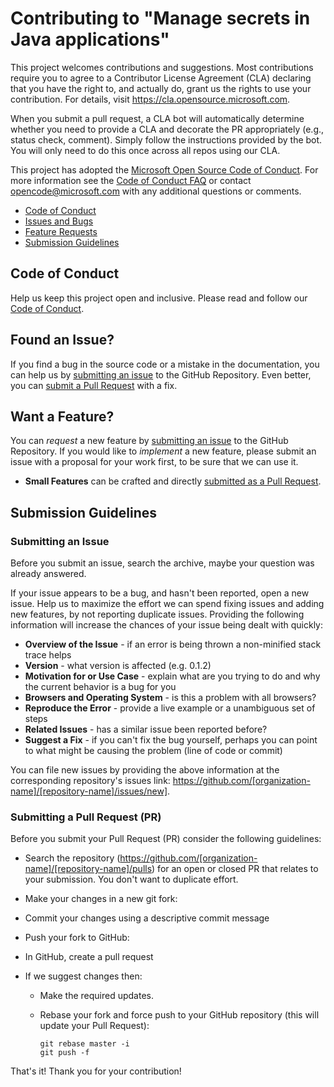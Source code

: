 # Contributing to "Manage secrets in Java applications"

This project welcomes contributions and suggestions.  Most contributions require you to agree to a
Contributor License Agreement (CLA) declaring that you have the right to, and actually do, grant us
the rights to use your contribution. For details, visit https://cla.opensource.microsoft.com.

When you submit a pull request, a CLA bot will automatically determine whether you need to provide
a CLA and decorate the PR appropriately (e.g., status check, comment). Simply follow the instructions
provided by the bot. You will only need to do this once across all repos using our CLA.

This project has adopted the [Microsoft Open Source Code of Conduct](https://opensource.microsoft.com/codeofconduct/).
For more information see the [Code of Conduct FAQ](https://opensource.microsoft.com/codeofconduct/faq/) or
contact [opencode@microsoft.com](mailto:opencode@microsoft.com) with any additional questions or comments.

 - [Code of Conduct](#coc)
 - [Issues and Bugs](#issue)
 - [Feature Requests](#feature)
 - [Submission Guidelines](#submit)

## <a name="coc"></a> Code of Conduct
Help us keep this project open and inclusive. Please read and follow our [Code of Conduct](https://opensource.microsoft.com/codeofconduct/).

## <a name="issue"></a> Found an Issue?
If you find a bug in the source code or a mistake in the documentation, you can help us by
[submitting an issue](#submit-issue) to the GitHub Repository. Even better, you can
[submit a Pull Request](#submit-pr) with a fix.

## <a name="feature"></a> Want a Feature?
You can *request* a new feature by [submitting an issue](#submit-issue) to the GitHub
Repository. If you would like to *implement* a new feature, please submit an issue with
a proposal for your work first, to be sure that we can use it.

* **Small Features** can be crafted and directly [submitted as a Pull Request](#submit-pr).

## <a name="submit"></a> Submission Guidelines

### <a name="submit-issue"></a> Submitting an Issue
Before you submit an issue, search the archive, maybe your question was already answered.

If your issue appears to be a bug, and hasn't been reported, open a new issue.
Help us to maximize the effort we can spend fixing issues and adding new
features, by not reporting duplicate issues.  Providing the following information will increase the
chances of your issue being dealt with quickly:

* **Overview of the Issue** - if an error is being thrown a non-minified stack trace helps
* **Version** - what version is affected (e.g. 0.1.2)
* **Motivation for or Use Case** - explain what are you trying to do and why the current behavior is a bug for you
* **Browsers and Operating System** - is this a problem with all browsers?
* **Reproduce the Error** - provide a live example or a unambiguous set of steps
* **Related Issues** - has a similar issue been reported before?
* **Suggest a Fix** - if you can't fix the bug yourself, perhaps you can point to what might be
  causing the problem (line of code or commit)

You can file new issues by providing the above information at the corresponding repository's issues link: https://github.com/[organization-name]/[repository-name]/issues/new].

### <a name="submit-pr"></a> Submitting a Pull Request (PR)
Before you submit your Pull Request (PR) consider the following guidelines:

* Search the repository (https://github.com/[organization-name]/[repository-name]/pulls) for an open or closed PR
  that relates to your submission. You don't want to duplicate effort.

* Make your changes in a new git fork:

* Commit your changes using a descriptive commit message
* Push your fork to GitHub:
* In GitHub, create a pull request
* If we suggest changes then:
  * Make the required updates.
  * Rebase your fork and force push to your GitHub repository (this will update your Pull Request):

    ```shell
    git rebase master -i
    git push -f
    ```

That's it! Thank you for your contribution!
